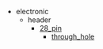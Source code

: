 * electronic
  * header
    * [28_pin](electronic/header/28_pin)
      * [through_hole](electronic/header/28_pin/through_hole)
